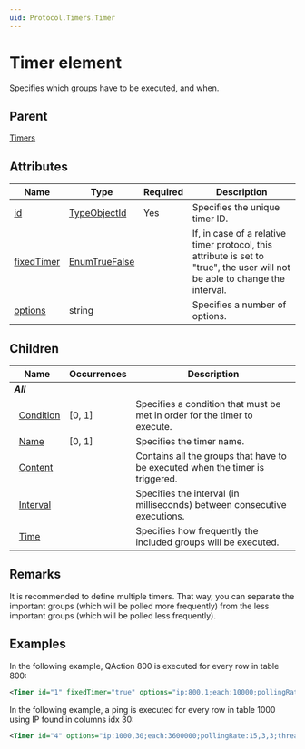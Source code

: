```yaml
---
uid: Protocol.Timers.Timer
---
```


# Timer element

Specifies which groups have to be executed, and when.

## Parent

[Timers](xref:Protocol.Timers)

## Attributes

|Name|Type|Required|Description|
|--- |--- |--- |--- |
|[id](xref:Protocol.Timers.Timer-id)|[TypeObjectId](xref:Protocol-TypeObjectId)|Yes|Specifies the unique timer ID.|
|[fixedTimer](xref:Protocol.Timers.Timer-fixedTimer)|[EnumTrueFalse](xref:Protocol-EnumTrueFalse)||If, in case of a relative timer protocol, this attribute is set to "true", the user will not be able to change the interval.|
|[options](xref:Protocol.Timers.Timer-options)|string||Specifies a number of options.|

## Children

|Name|Occurrences|Description|
|--- |--- |--- |
|***All***|||
|&nbsp;&nbsp;[Condition](xref:Protocol.Timers.Timer.Condition)|[0, 1]|Specifies a condition that must be met in order for the timer to execute.|
|&nbsp;&nbsp;[Name](xref:Protocol.Timers.Timer.Name)|[0, 1]|Specifies the timer name.|
|&nbsp;&nbsp;[Content](xref:Protocol.Timers.Timer.Content)||Contains all the groups that have to be executed when the timer is triggered.|
|&nbsp;&nbsp;[Interval](xref:Protocol.Timers.Timer.Interval)||Specifies the interval (in milliseconds) between consecutive executions.|
|&nbsp;&nbsp;[Time](xref:Protocol.Timers.Timer.Time)||Specifies how frequently the included groups will be executed.|

## Remarks

It is recommended to define multiple timers. That way, you can separate the important groups (which will be polled more frequently) from the less important groups (which will be polled less frequently).

## Examples

In the following example, QAction 800 is executed for every row in table 800:

```xml
<Timer id="1" fixedTimer="true" options="ip:800,1;each:10000;pollingRate:30,5,5;qaction:800">
```

In the following example, a ping is executed for every row in table 1000 using IP found in columns idx 30:

```xml
<Timer id="4" options="ip:1000,30;each:3600000;pollingRate:15,3,3;threadPool:100;ping:rttColumn=28,timestampColumn=29,size=0,ttl=250,timeout=3000,type=icmp,continueSnmpOnTimeout=false;qactionBefore:14">
```
